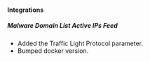
#### Integrations
##### Malware Domain List Active IPs Feed
- Added the Traffic Light Protocol parameter.
- Bumped docker version.
